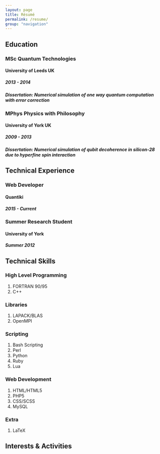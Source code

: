 ```yaml
---
layout: page
title: Résumé
permalink: /resume/
group: "navigation"
---
```


## Education

### MSc Quantum Technologies

#### University of Leeds UK

##### *2013 - 2014*

##### Dissertation: Numerical simulation of one way quantum computation with error correction

### MPhys Physics with Philosophy

#### University of York UK

##### *2009 - 2013*

##### Dissertation: Numerical simulation of qubit decoherence in silicon-28 due to hyperfine spin interaction

## Technical Experience

### Web Developer

#### Quantiki

##### *2015 - Current*

### Summer Research Student

#### University of York

##### *Summer 2012*

## Technical Skills

### High Level Programming
1. FORTRAN 90/95
2. C++

### Libraries
1. LAPACK/BLAS
2. OpenMPI

### Scripting
1. Bash Scripting
2. Perl
3. Python
4. Ruby
5. Lua

### Web Development
1. HTML/HTML5
2. PHP5
3. CSS/SCSS
4. MySQL

### Extra
1. LaTeX

## Interests & Activities
